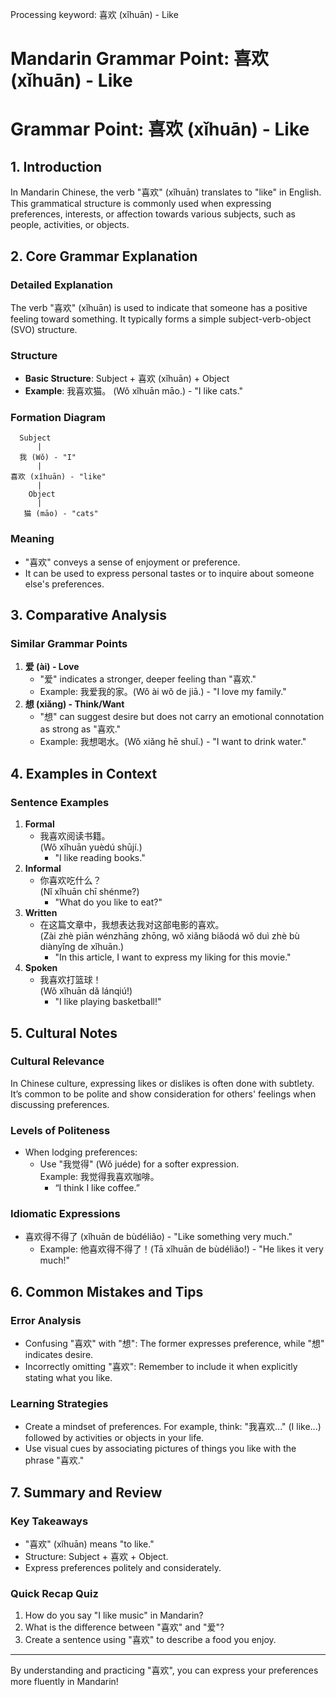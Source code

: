Processing keyword: 喜欢 (xǐhuān) - Like
# Mandarin Grammar Point: 喜欢 (xǐhuān) - Like
# Grammar Point: 喜欢 (xǐhuān) - Like
## 1. Introduction
In Mandarin Chinese, the verb "喜欢" (xǐhuān) translates to "like" in English. This grammatical structure is commonly used when expressing preferences, interests, or affection towards various subjects, such as people, activities, or objects.
## 2. Core Grammar Explanation
### Detailed Explanation
The verb "喜欢" (xǐhuān) is used to indicate that someone has a positive feeling toward something. It typically forms a simple subject-verb-object (SVO) structure.
### Structure
- **Basic Structure**: Subject + 喜欢 (xǐhuān) + Object
- **Example**: 我喜欢猫。 (Wǒ xǐhuān māo.) - "I like cats."
### Formation Diagram
```
  Subject
      |
  我 (Wǒ) - "I"
      |
喜欢 (xǐhuān) - "like"
      |
    Object
      |
   猫 (māo) - "cats"
```
### Meaning
- "喜欢" conveys a sense of enjoyment or preference.
- It can be used to express personal tastes or to inquire about someone else's preferences.
## 3. Comparative Analysis
### Similar Grammar Points
1. **爱 (ài) - Love**
   - "爱" indicates a stronger, deeper feeling than "喜欢."
   - Example: 我爱我的家。(Wǒ ài wǒ de jiā.) - "I love my family."
2. **想 (xiǎng) - Think/Want**
   - "想" can suggest desire but does not carry an emotional connotation as strong as "喜欢."
   - Example: 我想喝水。(Wǒ xiǎng hē shuǐ.) - "I want to drink water."
## 4. Examples in Context
### Sentence Examples
1. **Formal**  
   - 我喜欢阅读书籍。  
     (Wǒ xǐhuān yuèdú shūjí.)  
     - "I like reading books."
2. **Informal**  
   - 你喜欢吃什么？  
     (Nǐ xǐhuān chī shénme?)  
     - "What do you like to eat?"
3. **Written**  
   - 在这篇文章中，我想表达我对这部电影的喜欢。  
     (Zài zhè piān wénzhāng zhōng, wǒ xiǎng biǎodá wǒ duì zhè bù diànyǐng de xǐhuān.)  
     - "In this article, I want to express my liking for this movie."
4. **Spoken**  
   - 我喜欢打篮球！  
     (Wǒ xǐhuān dǎ lánqiú!)  
     - "I like playing basketball!"
## 5. Cultural Notes
### Cultural Relevance
In Chinese culture, expressing likes or dislikes is often done with subtlety. It’s common to be polite and show consideration for others' feelings when discussing preferences. 
### Levels of Politeness
- When lodging preferences:
  - Use "我觉得" (Wǒ juéde) for a softer expression.  
    Example: 我觉得我喜欢咖啡。  
    - “I think I like coffee.”
### Idiomatic Expressions
- 喜欢得不得了 (xǐhuān de bùdéliǎo) - "Like something very much."
  - Example: 他喜欢得不得了！(Tā xǐhuān de bùdéliǎo!) - "He likes it very much!"
## 6. Common Mistakes and Tips
### Error Analysis
- Confusing "喜欢" with "想": The former expresses preference, while "想" indicates desire.
- Incorrectly omitting "喜欢": Remember to include it when explicitly stating what you like.
### Learning Strategies
- Create a mindset of preferences. For example, think: "我喜欢..." (I like...) followed by activities or objects in your life.  
- Use visual cues by associating pictures of things you like with the phrase "喜欢."
## 7. Summary and Review
### Key Takeaways
- "喜欢" (xǐhuān) means "to like."
- Structure: Subject + 喜欢 + Object.
- Express preferences politely and considerately.
  
### Quick Recap Quiz
1. How do you say "I like music" in Mandarin?
2. What is the difference between "喜欢" and "爱"?
3. Create a sentence using "喜欢" to describe a food you enjoy.
---
By understanding and practicing "喜欢", you can express your preferences more fluently in Mandarin!
